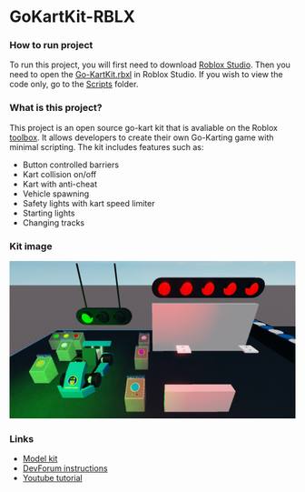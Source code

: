 # GoKartKit-RBLX

### How to run project
To run this project, you will first need to download [Roblox Studio](https://www.roblox.com/create). Then you need to open the [Go-KartKit.rbxl](Go-KartKit.rbxl) in Roblox Studio. If you wish to view the code only, go to the [Scripts](Scripts) folder.

### What is this project?
This project is an open source go-kart kit that is avaliable on the Roblox [toolbox](https://www.roblox.com/library/3719396356/Yar890-Studio-Racing-Kit-ALPHA). It allows developers to create their own Go-Karting game with minimal scripting. The kit includes features such as:
* Button controlled barriers
* Kart collision on/off
* Kart with anti-cheat
* Vehicle spawning
* Safety lights with kart speed limiter
* Starting lights
* Changing tracks

### Kit image
![Kit Image](KitImage.png)

### Links
* [Model kit](https://www.roblox.com/library/3719396356/Yar890-Studio-Racing-Kit-ALPHA) <br/>
* [DevForum instructions](https://devforum.roblox.com/t/yar890-studio-racing-kit-instructions/741217) <br/>
* [Youtube tutorial](https://www.youtube.com/watch?v=HJhDu9wpGzY) <br/>
